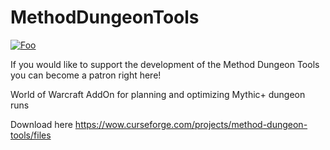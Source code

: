 # MethodDungeonTools

[![Foo](https://i.imgur.com/VqoOFgI.png)](https://www.patreon.com/methoddungeontools)

If you would like to support the development of the Method Dungeon Tools you can become a patron right here!

World of Warcraft AddOn for planning and optimizing Mythic+ dungeon runs 

Download here
https://wow.curseforge.com/projects/method-dungeon-tools/files

